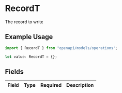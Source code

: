 # RecordT

The record to write

## Example Usage

```typescript
import { RecordT } from "openapi/models/operations";

let value: RecordT = {};
```

## Fields

| Field       | Type        | Required    | Description |
| ----------- | ----------- | ----------- | ----------- |